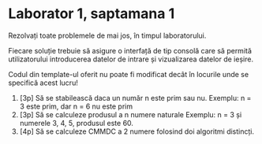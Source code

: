 # Laborator 1, saptamana 1

Rezolvați toate problemele de mai jos, în timpul laboratorului. 

Fiecare soluție trebuie să asigure o interfață de tip consolă care să permită utilizatorului introducerea datelor de intrare și vizualizarea datelor de ieșire. 

Codul din template-ul oferit nu poate fi modificat decât în locurile unde se specifică acest lucru!

1. [3p] Să se stabilească daca un număr n este prim sau nu.
Exemplu: n = 3  este prim, dar n = 6 nu este prim
2. [3p] Să se calculeze produsul a n numere naturale
Exemplu: n = 3 și numerele 3, 4, 5, produsul este 60.
3. [4p] Să se calculeze CMMDC a 2 numere folosind doi algoritmi distincți.
